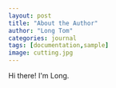 ```yaml
---
layout: post
title: "About the Author"
author: "Long Tom"
categories: journal
tags: [documentation,sample]
image: cutting.jpg
---
```


Hi there! I'm Long.